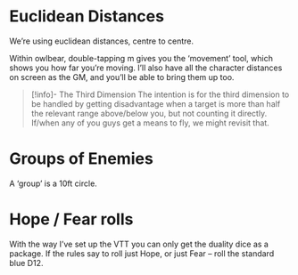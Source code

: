 # Euclidean Distances
We’re using euclidean distances, centre to centre. 

Within owlbear, double-tapping m gives you the ‘movement’ tool, which shows you how far you’re moving. I’ll also have all the character distances on screen as the GM, and you’ll be able to bring them up too. 

> [!info]- The Third Dimension
> The intention is for the third dimension to be handled by getting disadvantage when a target is more than half the relevant range above/below you, but not counting it directly. If/when any of you guys get a means to fly, we might revisit that.

# Groups of Enemies
A ‘group’ is a 10ft circle.
# Hope / Fear rolls
With the way I’ve set up the VTT you can only get the duality dice as a package. If the rules say to roll just Hope, or just Fear – roll the standard blue D12.